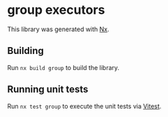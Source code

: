 # group executors

This library was generated with [Nx](https://nx.dev).

## Building

Run `nx build group` to build the library.

## Running unit tests

Run `nx test group` to execute the unit tests via [Vitest](https://vitest.dev/).

